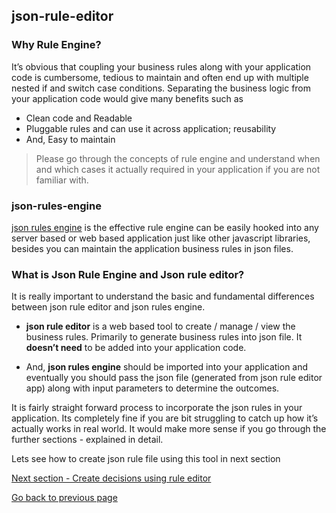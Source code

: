 ## json-rule-editor

### Why Rule Engine?

It’s obvious that coupling your business rules along with your application code is cumbersome, tedious to maintain and often end up with multiple nested if and switch case conditions. Separating the business logic from your application code would give many benefits such as 

-  Clean code and Readable
-  Pluggable rules and can use it across application; reusability
-  And, Easy to maintain

> Please go through the concepts of rule engine and understand when and which cases it actually required in your application if you are not familiar with. 

### json-rules-engine

[json rules engine](https://github.com/CacheControl/json-rules-engine) is the effective rule engine can be easily hooked into any server based or web based application just like other javascript libraries, besides you can maintain the application business rules in json files.

### What is Json Rule Engine and Json rule editor?

It is really important to understand the basic and fundamental differences between json rule editor and json rules engine.

- **json rule editor** is a web based tool to create / manage  / view the business rules. Primarily to generate business rules into json file. It **doesn’t need** to be added into your application code.

- And, **json rules engine** should be imported into your application and eventually you should pass the json file (generated from json rule editor app) along with input parameters to determine the outcomes.

It is fairly straight forward process to incorporate the json rules in your application. Its completely fine if you are bit struggling to catch up how it’s actually works in real world. It would make more sense if you go through the further sections - explained in detail.


Lets see how to create json rule file using this tool in next section

[Next section - Create decisions using rule editor](https://vinzdeveloper.github.io/json-rule-editor/docs/create-rules.html)

[Go back to previous page](https://vinzdeveloper.github.io/json-rule-editor/docs/)


